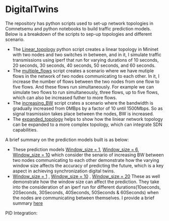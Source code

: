 # DigitalTwins
The repository has python scripts used to set-up network topologies in Comnetsemu and python notebooks to build traffic prediction models. <br> Below is a breakdown of the scripts to sep-up topologies and different scenario.
 - The [Linear_topology](https://github.com/johnsengendo/DigitalTwins/blob/main/linear_topology.py) python script creates a linear topology in Mininet with two nodes and two switches in between, and in it, I simulate traffic 
   transmissions using iperf that run for varying durations of 10 seconds, 20 seconds, 30 seconds, 40 seconds, 50 seconds, and 60 seconds.
 - The [multiple_flows](https://github.com/johnsengendo/DigitalTwins/blob/main/multiple_flows.py) script creates a scenario where we have mutiple flows in the network of two nodes communicating to each other. In it, I increase the 
   number of flows between the two nodes from one flow to five flows. And these flows run simultaneously. For example we can simulate two flows to run simultaneously, three flows, up to five flows, which can also be increased futher to 
   more flows.
 - The [increasing_BW](https://github.com/johnsengendo/DigitalTwins/blob/main/increasing_BW.py) script crates a scenario where the bandwidth is gradually increased from 0MBps by a factor of 10 until 1500Mbps. So as signal trasmission 
   takes place between the nodes, BW is increased.
 - The [expanded_topology](https://github.com/johnsengendo/DigitalTwins/blob/main/expanded_topology.py) helps to show how the liniear network topology can be expanded to a more complex topology, which can integrate SDN capabilities.

 A brief summary on the prediction models built is as below:<br>
- These prediction models [Window_size = 1](https://github.com/johnsengendo/DigitalTwins/blob/main/Prediction_LSTM_model(Window_size_%3D1).ipynb), [Window_size = 6](https://github.com/johnsengendo/DigitalTwins/blob/main/Prediction_LSTM_model(Window_size_%3D6).ipynb), [Window_size = 10](https://github.com/johnsengendo/DigitalTwins/blob/main/Prediction_LSTM_model(Window_size_%3D10).ipynb) which consider the senario of increasing BW between two nodes communicating to each other demonstrate how the varying window size affects the accuracy of predicting the future, which is a key aspect in achieving synchronization digital twins.
- [Window_size = 1](https://github.com/johnsengendo/DigitalTwins/blob/main/Trafic_prediction_4seconds_ahead_(window_size%3D1).ipynb) , [Window_size = 10](https://github.com/johnsengendo/DigitalTwins/blob/main/Trafic_prediction_4seconds_ahead_(window_size%3D10).ipynb) , [Window_size = 20](https://github.com/johnsengendo/DigitalTwins/blob/main/Trafic_prediction_4seconds_ahead_(window_size%3D20).ipynb) These as well demonstrate how the window size can affect the prediction. They take into the consideration of an iperf  run for different durations(10seconds, 20Seconds, 30Seconds, 40Seconds, 50Seconds & 60Seconds) when the nodes are communicating between themselves. I provide a brief summary [here](https://github.com/johnsengendo/DigitalTwins/blob/main/Summary%20results%20of%20Window_size%20effect.pdf)

PID Integration:
